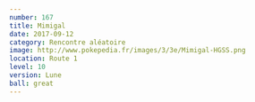 ```yaml
---
number: 167
title: Mimigal
date: 2017-09-12
category: Rencontre aléatoire
image: http://www.pokepedia.fr/images/3/3e/Mimigal-HGSS.png
location: Route 1
level: 10
version: Lune
ball: great
---
```

